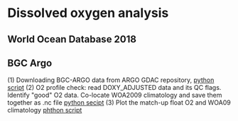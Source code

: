# Dissolved oxygen analysis
## World Ocean Database 2018
## BGC Argo
(1) Downloading BGC-ARGO data from ARGO GDAC repository, [python script](https://github.com/takaito1/WOD18/blob/master/python_scripts/search_bgcargo.ipynb)
(2) O2 profile check: read DOXY_ADJUSTED data and its QC flags. Identify "good" O2 data. Co-locate WOA2009 climatology and save them together as .nc file [python secipt](https://github.com/takaito1/WOD18/blob/master/python_scripts/bgcargo_check_WOA.ipynb)
(3) Plot the match-up float O2 and WOA09 climatology [phthon script](https://github.com/takaito1/WOD18/blob/master/python_scripts/plot_selected_profiles.ipynb)

